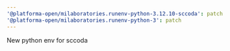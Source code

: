 ```yaml
---
'@platforma-open/milaboratories.runenv-python-3.12.10-sccoda': patch
'@platforma-open/milaboratories.runenv-python-3': patch
---
```


New python env for sccoda
